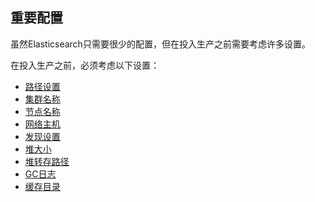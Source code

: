 ## 重要配置

虽然Elasticsearch只需要很少的配置，但在投入生产之前需要考虑许多设置。

在投入生产之前，必须考虑以下设置：

- [路径设置](../02-Set-up-Elasticsearch/Important-Elasticsearch-configuration/path.data-and-path.logs.md)
- [集群名称](../02-Set-up-Elasticsearch/Important-Elasticsearch-configuration/cluster.name.md)
- [节点名称](../02-Set-up-Elasticsearch/Important-Elasticsearch-configuration/node.name.md)
- [网络主机](../02-Set-up-Elasticsearch/Important-Elasticsearch-configuration/network.host.md)
- [发现设置](../02-Set-up-Elasticsearch/Important-Elasticsearch-configuration/Discovery-settings.md)
- [堆大小](../02-Set-up-Elasticsearch/Important-Elasticsearch-configuration/Setting-the-heap-size.md)
- [堆转存路径](../02-Set-up-Elasticsearch/Important-Elasticsearch-configuration/JVM-heap-dump-path.md)
- [GC日志](../02-Set-up-Elasticsearch/Important-Elasticsearch-configuration/GC-logging.md)
- [缓存目录](../02-Set-up-Elasticsearch/Important-Elasticsearch-configuration/Temp-directory.md)
